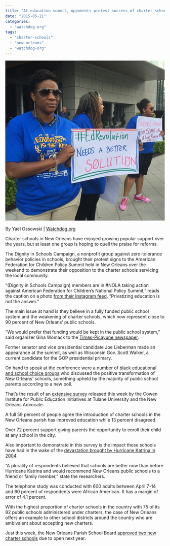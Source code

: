 ```yaml
---
title: "At education summit, opponents protest success of charter schools in New Orleans"
date: "2015-05-21"
categories: 
  - "watchdog-org"
tags: 
  - "charter-schools"
  - "new-orleans"
  - "watchdog-org"
---
```


![](images/tumblr_inline_noplrm06yR1qdn1ny_540.png)

By Yaël Ossowski | [Watchdog.org](http://watchdog.org/220147/charter-schools-in-new-orleans/)

Charter schools in New Orleans have enjoyed growing popular support over the years, but at least one group is hoping to quell the praise for reforms.

The Dignity in Schools Campaign, a nonprofit group against zero-tolerance behavior policies in schools, brought their protest signs to the American Federation for Children Policy Summit held in New Orleans over the weekend to demonstrate their opposition to the charter schools servicing the local community.

“(Dignity in Schools Campaign) members are in #NOLA taking action against American Federation for Children’s National Policy Summit,” reads the caption on a photo [from their Instagram feed](https://instagram.com/dignityinschools/). “Privatizing education is not the answer.”

The main issue at hand is they believe in a fully funded public school system and the weakening of charter schools, which now represent close to 90 percent of New Orleans’ public schools.

“We would prefer that funding would be kept in the public school system,” said organizer Gina Womack to the [Times-Picayune newspaper](http://www.nola.com/education/index.ssf/2015/05/charters_school_choice_debated.html).

Former senator and vice presidential candidate Joe Lieberman made an appearance at the summit, as well as Wisconsin Gov. Scott Walker, a current candidate for the GOP presidential primary.

On hand to speak at the conference were a number of [black educational and school choice groups](http://afcpolicysummit.com/2015-sponsors/) who discussed the positive transformation of New Orleans’ schools, something upheld by the majority of public school parents according to a new poll.

That’s the result of an [extensive survey](http://www.coweninstitute.com/wp-content/uploads/2015/05/cowen.poll_.2015.pdf) released this week by the Cowen Institute for Public Education Initiatives at Tulane University and the New Orleans Advocate.

A full 59 percent of people agree the introduction of charter schools in the New Orleans parish has improved education while 13 percent disagreed.

Over 72 percent support giving parents the opportunity to enroll their child at any school in the city.

Also important to demonstrate in this survey is the impact these schools have had in the wake of the [devastation brought by Hurricane Katrina in 2004](http://watchdog.org/212359/new-orleans-charter-schools/).

“A plurality of respondents believed that schools are better now than before Hurricane Katrina and would recommend New Orleans public schools to a friend or family member,” state the researchers.

The telephone study was conducted with 600 adults between April 7-14 and 60 percent of respondents were African American. It has a margin of error of 4.1 percent.

With the highest proportion of charter schools in the country with 75 of its 82 public schools administered under charters, the case of New Orleans offers an example to other school districts around the country who are ambivalent about accepting new charters.

Just this week, the New Orleans Parish School Board [approved two new charter schools](http://www.nola.com/education/index.ssf/2015/05/new_orleans_charter_schools.html) due to open next year.
